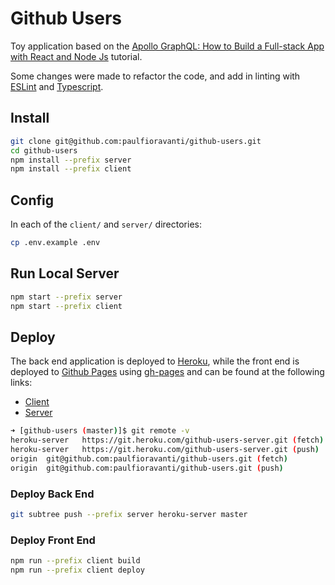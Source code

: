 # Github Users

Toy application based on the
[Apollo GraphQL: How to Build a Full-stack App with React and Node Js][]
tutorial.

Some changes were made to refactor the code, and add in linting with [ESLint][]
and [Typescript][].

## Install

```sh
git clone git@github.com:paulfioravanti/github-users.git
cd github-users
npm install --prefix server
npm install --prefix client
```

## Config

In each of the `client/` and `server/` directories:

```sh
cp .env.example .env
```

## Run Local Server

```sh
npm start --prefix server
npm start --prefix client
```

## Deploy

The back end application is deployed to [Heroku][], while the front end is
deployed to [Github Pages][] using [gh-pages][] and can be found at the
following links:

- [Client][]
- [Server][]

```sh
➜ [github-users (master)]$ git remote -v
heroku-server   https://git.heroku.com/github-users-server.git (fetch)
heroku-server   https://git.heroku.com/github-users-server.git (push)
origin  git@github.com:paulfioravanti/github-users.git (fetch)
origin  git@github.com:paulfioravanti/github-users.git (push)
```

### Deploy Back End

```sh
git subtree push --prefix server heroku-server master
```

### Deploy Front End

```sh
npm run --prefix client build
npm run --prefix client deploy
```

[Apollo GraphQL: How to Build a Full-stack App with React and Node Js]: https://www.freecodecamp.org/news/apollo-graphql-how-to-build-a-full-stack-app-with-react-and-node-js/
[Client]: https://www.paulfioravanti.com/github-users/
[ESLint]: https://eslint.org/
[gh-pages]: https://github.com/tschaub/gh-pages
[Github Pages]: https://pages.github.com/
[Heroku]: https://heroku.com
[Server]: https://github-users-server.herokuapp.com
[Typescript]: https://www.typescriptlang.org/
